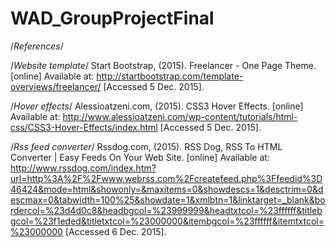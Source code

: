 # WAD_GroupProjectFinal

/*References*/

/*Website template*/
Start Bootstrap, (2015). Freelancer - One Page Theme. [online] Available at: 
http://startbootstrap.com/template-overviews/freelancer/ [Accessed 5 Dec. 2015].

/*Hover effects*/
Alessioatzeni.com, (2015). CSS3 Hover Effects. [online] Available at: http://www.alessioatzeni.com/wp-content/tutorials/html-css/CSS3-Hover-Effects/index.html [Accessed 5 Dec. 2015].

/*Rss feed converter*/
Rssdog.com, (2015). RSS Dog, RSS To HTML Converter | Easy Feeds On Your Web Site. [online] Available at: http://www.rssdog.com/index.htm?url=http%3A%2F%2Fwww.webrss.com%2Fcreatefeed.php%3Ffeedid%3D46424&mode=html&showonly=&maxitems=0&showdescs=1&desctrim=0&descmax=0&tabwidth=100%25&showdate=1&xmlbtn=1&linktarget=_blank&bordercol=%23d4d0c8&headbgcol=%23999999&headtxtcol=%23ffffff&titlebgcol=%23f1eded&titletxtcol=%23000000&itembgcol=%23ffffff&itemtxtcol=%23000000 [Accessed 6 Dec. 2015].
